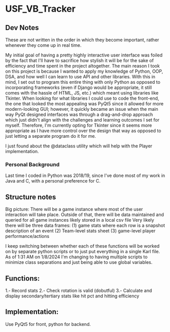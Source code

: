 # USF_VB_Tracker
## Dev Notes 
These are not written in the order in which they become important, rather whenever they come up in real time.

My initial goal of having a pretty highly interactive user interface was foiled by the fact that I'll have to sacrifice how stylish it will be for the sake of efficiency and time spent in the project altogether. The main reason I took on this project is because I wanted to apply my knowledge of Python, OOP, DSA, and how well I can learn to use API and other libraries. With this in mind, I set out to program this entire thing with only Python as opposed to incorporating frameworks (even if Django would be appropriate, it still comes with the hassle of HTML, JS, etc.) which meant using libraries like Tkinter. When looking for what libraries I could use to code the front-end, the one that looked the most appealing was PyQt5 since it allowed for more modern-looking GUI; however, it quickly became an issue when the main way PyQt designed interfaces was through a drag-and-drop approach which just didn't align with the challenges and learning outcomes I set for myself. Therefore, I'm currently opting for Tkinter since it seems more appropriate as I have more control over the design that way as opposed to just letting a separate program do it for me. 

I just found about the @dataclass utility which will help with the Player implementation.

### Personal Background
Last time I coded in Python was 2018/19, since I've done most of my work in Java and C, with a personal preference for C. 
## Structure notes
Big picture: There will be a game instance where most of the user interaction will take place. Outside of that, there will be data maintained and queried for all game instances likely stored in a local csv file
Very likely there will be three data frames: (1) game stats where each row is a snapshot description of an event (2) Team-level stats sheet (3) game-level player performance/actions

I keep switching between whether each of these functions will be worked on by separate python scripts or to just put everything in a single Karl file. As of 1:31 AM on 1/8/2024 I'm changing to having multiple scripts to minimize class separations and just being able to use global  variables.


## Functions:
1.- Record stats
2.- Check rotation is valid (dobutful)
3.- Calculate and display secondary/tertiary stats like hit pct and hitting efficiency

## Implementation:
Use PyQt5 for front, python for backend. 
